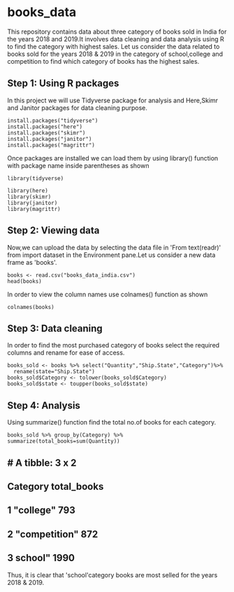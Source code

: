 # books_data
This repository contains data about three category of books sold in India for the years 2018 and 2019.It involves data cleaning and data analysis using R to find the category with highest sales.
Let us consider the data related to books sold for the years 2018 & 2019 in the category of school,college and competition to find which category of books has the highest sales.

## Step 1: Using R packages
In this project we will use Tidyverse package for analysis and Here,Skimr and Janitor packages for data cleaning purpose.
```{r installing packages,echo=TRUE}
install.packages("tidyverse")
install.packages("here")
install.packages("skimr")
install.packages("janitor")
install.packages("magrittr")
```
Once packages are installed we can load them by using library() function with package name inside parentheses as shown

```{r loading packages,echo=TRUE}
library(tidyverse)
```
```{r,echo=TRUE}
library(here)
library(skimr)
library(janitor)
library(magrittr)
```

## Step 2: Viewing data
Now,we can upload the data by selecting the data file in 'From text(readr)' from import dataset in the Environment pane.Let us consider a new data frame as 'books'. 

```{r loading data,echo=TRUE}
books <- read.csv("books_data_india.csv")
head(books)
```
In order to view the column names use colnames() function as shown
```{r}
colnames(books)
```
## Step 3: Data cleaning
In order to find the most purchased category of books select the required columns and rename for ease of access.
```{r data cleaning,echo=TRUE}
books_sold <- books %>% select("Quantity","Ship.State","Category")%>%
  rename(state="Ship.State")
books_sold$Category <- tolower(books_sold$Category)
books_sold$state <- toupper(books_sold$state)
```
## Step 4: Analysis
Using summarize() function find the total no.of books for each category.
```{r summarize, echo=TRUE}
books_sold %>% group_by(Category) %>% summarize(total_books=sum(Quantity))
```
## # A tibble: 3 x 2
##    Category     total_books
##     <chr>        <int>
## 1  "college"      793
## 2 "competition"   872
## 3   school"       1990
Thus, it is clear that 'school'category books are most selled for the years 2018 & 2019.
